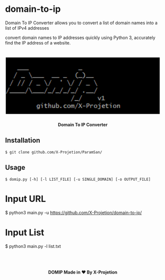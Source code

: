 # domain-to-ip
Domain To IP Converter allows you to convert a list of domain names into a list of IPv4 addresses

convert domain names to IP addresses quickly using Python 3, accurately find the IP address of a website.

<h1 align="center">
  <img src="domip.png" alt="paramsan" width="500px">
  <br>
  <h4 align="center">Domain To IP Converter</h4>
</h1>

## Installation
```
$ git clone github.com/X-Projetion/ParamSan/
```

## Usage

```
$ domip.py [-h] [-l LIST_FILE] [-u SINGLE_DOMAIN] [-o OUTPUT_FILE]
```

# Input URL

$ python3 main.py -u https://github.com/X-Projetion/domain-to-ip/

# Input List 
$ python3 main.py -l list.txt

<br><br>
<h4 align="center">DOMIP Made in ❤️ By X-Projetion</h4>
